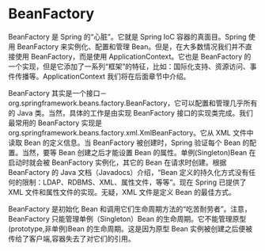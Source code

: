 # BeanFactory

BeanFactory 是 Spring 的“心脏”。它就是 Spring IoC 容器的真面目。Spring 使用 BeanFactory 来实例化、配置和管理 Bean。但是，在大多数情况我们并不直接使用 BeanFactory，而是使用 ApplicationContext。它也是 BeanFactory 的一个实现，但是它添加了一系列“框架”的特征，比如：国际化支持、资源访问、事件传播等。ApplicationContext 我们将在后面章节中介绍。

BeanFactory 其实是一个接口－org.springframework.beans.factory.BeanFactory，它可以配置和管理几乎所有的 Java 类。当然，具体的工作是由实现 BeanFactory 接口的实现类完成。我们最常用的 BeanFactory 实现是 org.springframework.beans.factory.xml.XmlBeanFactory。它从 XML 文件中读取 Bean 的定义信息。当 BeanFactory 被创建时，Spring 验证每个 Bean 的配置。当然，要等 Bean 创建之后才能设置 Bean 的属性。单例(Singleton)Bean 在启动时就会被 BeanFactory 实例化，其它的 Bean 在请求时创建。根据 BeanFactory 的 Java 文档（Javadocs）介绍，“Bean 定义的持久化方式没有任何的限制：LDAP、RDBMS、XML、属性文件，等等”。现在 Spring 已提供了 XML 文件和属性文件的实现。无疑，XML 文件是定义 Bean 的最佳方式。

BeanFactory 是初始化 Bean 和调用它们生命周期方法的“吃苦耐劳者”。注意，BeanFactory 只能管理单例（Singleton）Bean 的生命周期。它不能管理原型(prototype,非单例)Bean 的生命周期。这是因为原型 Bean 实例被创建之后便被传给了客户端,容器失去了对它们的引用。
